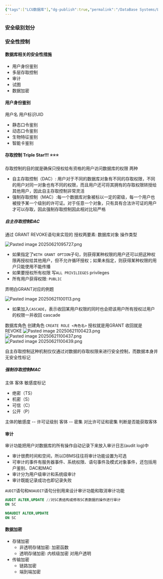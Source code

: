 ```yaml
---
{"tags":["LCU数据库"],"dg-publish":true,"permalink":"/DataBase Systems/LCU Database System/第四章 数据库安全性/","dgPassFrontmatter":true,"noteIcon":"","created":"2025-08-15T09:39:19.280+08:00","updated":"2025-06-21T14:19:15.109+08:00"}
---
```


### 安全级别划分

### 安全性控制
#### 数据库相关的安全性措施
- 用户身份鉴别
- 多层存取控制
- 审计
- 试图
- 数据加密

#### 用户身份鉴别
用户名 用户标识UID
- 静态口令鉴别
- 动态口令鉴别
- 生物特征鉴别
- 智能卡鉴别

#### 存取控制 Triple Star!!! ⭐⭐⭐
存取控制的目的就是确保只授权给有资格的用户访问数据库的权限 两种
- 自主存取控制（DAC）: 用户对于不同的数据库对象有不同的存取权限，不同的用户对同一对象也有不同的权限，而且用户还可将其拥有的存取权限转授给其他用户，因此自主存取控制非常灵活
- 强制存取控制（MAC）:每一个数据库对象被标以一定的密级，每一个用户也被授予某一个级别的许可证。对于任意一个对象，只有具有合法许可证的用户才可以存取，因此强制存取控制因此相对比较严格

##### 自主存取控制DAC
通过 GRANT REVOKE语句来实现的
授权两要素: 数据库对象 操作类型

![Pasted image 20250621095727.png](/img/user/accessory/Pasted%20image%2020250621095727.png)
- 如果指定了`WITH GRANT OPTION`子句，则获得某种权限的用户还可以把这种权限再授权给其他用户，但不允许循环授权；如果未指定，则获得某种权限的用户只能使用不能传播
- 如果要授权所有权限 写`ALL PRIVILIEGES` privileges
- 所有用户获得权限: `PUBLIC`

弄明白GRANT对应的例题

![Pasted image 20250621100113.png](/img/user/accessory/Pasted%20image%2020250621100113.png)
- 如果加入`CASCADE`，表示收回某用户权限的同时也会把该用户所有授权过用户的权限一并收回  cascade

数据库角色
创建角色 `CREATE ROLE <角色名>`
授权就是用GRANT 收回就是REVOKE
![Pasted image 20250621100423.png](/img/user/accessory/Pasted%20image%2020250621100423.png)
![Pasted image 20250621100437.png](/img/user/accessory/Pasted%20image%2020250621100437.png)
![Pasted image 20250621100439.png](/img/user/accessory/Pasted%20image%2020250621100439.png)

自主存取控制这种机制仅仅通过对数据的存取权限来进行安全控制，而数据本身并无安全性标记

##### 强制存取控制MAC
主体 客体
敏感度标记
- 绝密（TS）
- 机密（S）
- 可信（C）
- 公开（P）

主体的敏感度 -- 许可证级别
客体 -- 密集
对比许可证和密集 判断是否能获取客体

#### 审计
审计功能把用户对数据库的所有操作自动记录下来放入审计日志(audit log)中
- 审计很费时间和空间，所以DBMS往往将审计功能设置为可选
- 可审计的事件有服务器事件、系统权限、语句事件及模式对象事件，还包括用户鉴别、DAC和MAC
- 审计分为用户级审计和系统级审计
- 审计既能记录成功也即记录失败

`AUDIT`语句和`NOAUDIT`语句分别用来设计审计功能和取消审计功能
```sql
AUDIT ALTER,UPDATE //对SC表结构或修改SC表数据的操作进行审计
ON SC

NOAUDIT ALTER,UPDATE
ON SC
```

#### 数据加密
- 存储加密
	- 非透明存储加密: 加密函数
	- 透明存储加密: 内核级加密 对用户透明
- 传输加密
	- 链路加密
	- 端到端加密


